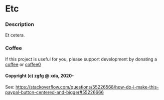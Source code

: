 # Etc

### Description
Et cetera.

### Coffee
If this project is useful for you, please support development by donating a [coffee](https://zgfg.github.io/PayPal.html) 
or [coffee0](https://zgfg.github.io/PayPal0.html)

#### Copyright (c) zgfg @ xda, 2020-

See:
https://stackoverflow.com/questions/55226568/how-do-i-make-this-paypal-button-centered-and-bigger#55226666
